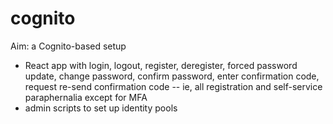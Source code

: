# cognito

Aim: a Cognito-based setup

* React app with login, logout, register, deregister, forced password update, change password, confirm password,
  enter confirmation code, request re-send confirmation code -- ie, all registration and self-service paraphernalia
  except for MFA
* admin scripts to set up identity pools
